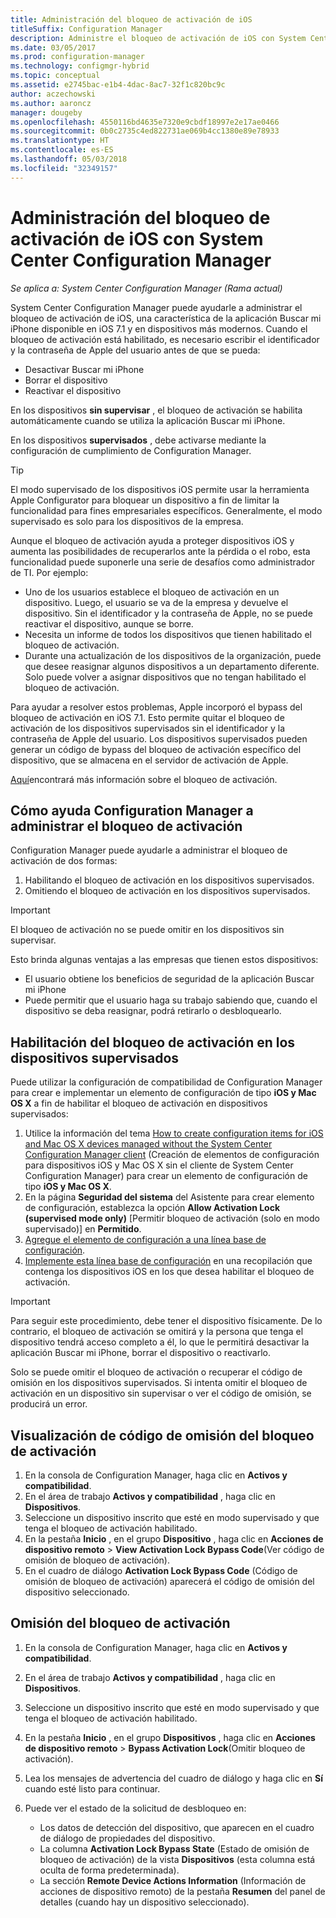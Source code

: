 ```yaml
---
title: Administración del bloqueo de activación de iOS
titleSuffix: Configuration Manager
description: Administre el bloqueo de activación de iOS con System Center Configuration Manager.
ms.date: 03/05/2017
ms.prod: configuration-manager
ms.technology: configmgr-hybrid
ms.topic: conceptual
ms.assetid: e2745bac-e1b4-4dac-8ac7-32f1c820bc9c
author: aczechowski
ms.author: aaroncz
manager: dougeby
ms.openlocfilehash: 4550116bd4635e7320e9cbdf18997e2e17ae0466
ms.sourcegitcommit: 0b0c2735c4ed822731ae069b4cc1380e89e78933
ms.translationtype: HT
ms.contentlocale: es-ES
ms.lasthandoff: 05/03/2018
ms.locfileid: "32349157"
---
```

# <a name="manage-ios-activation-lock-with-system-center-configuration-manager"></a>Administración del bloqueo de activación de iOS con System Center Configuration Manager

*Se aplica a: System Center Configuration Manager (Rama actual)*


System Center Configuration Manager puede ayudarle a administrar el bloqueo de activación de iOS, una característica de la aplicación Buscar mi iPhone disponible en iOS 7.1 y en dispositivos más modernos. Cuando el bloqueo de activación está habilitado, es necesario escribir el identificador y la contraseña de Apple del usuario antes de que se pueda:

- Desactivar Buscar mi iPhone
- Borrar el dispositivo
- Reactivar el dispositivo

En los dispositivos **sin supervisar** , el bloqueo de activación se habilita automáticamente cuando se utiliza la aplicación Buscar mi iPhone.

En los dispositivos **supervisados** , debe activarse mediante la configuración de cumplimiento de Configuration Manager.

> [!TIP]
> El modo supervisado de los dispositivos iOS permite usar la herramienta Apple Configurator para bloquear un dispositivo a fin de limitar la funcionalidad para fines empresariales específicos. Generalmente, el modo supervisado es solo para los dispositivos de la empresa.

Aunque el bloqueo de activación ayuda a proteger dispositivos iOS y aumenta las posibilidades de recuperarlos ante la pérdida o el robo, esta funcionalidad puede suponerle una serie de desafíos como administrador de TI. Por ejemplo:

- Uno de los usuarios establece el bloqueo de activación en un dispositivo. Luego, el usuario se va de la empresa y devuelve el dispositivo. Sin el identificador y la contraseña de Apple, no se puede reactivar el dispositivo, aunque se borre.
- Necesita un informe de todos los dispositivos que tienen habilitado el bloqueo de activación.
- Durante una actualización de los dispositivos de la organización, puede que desee reasignar algunos dispositivos a un departamento diferente. Solo puede volver a asignar dispositivos que no tengan habilitado el bloqueo de activación.


Para ayudar a resolver estos problemas, Apple incorporó el bypass del bloqueo de activación en iOS 7.1. Esto permite quitar el bloqueo de activación de los dispositivos supervisados sin el identificador y la contraseña de Apple del usuario. Los dispositivos supervisados pueden generar un código de bypass del bloqueo de activación específico del dispositivo, que se almacena en el servidor de activación de Apple.

[Aquí](https://support.apple.com/HT201365)encontrará más información sobre el bloqueo de activación.

## <a name="how-configuration-manager-helps-you-manage-activation-lock"></a>Cómo ayuda Configuration Manager a administrar el bloqueo de activación

Configuration Manager puede ayudarle a administrar el bloqueo de activación de dos formas:

1. Habilitando el bloqueo de activación en los dispositivos supervisados.
2. Omitiendo el bloqueo de activación en los dispositivos supervisados.

> [!IMPORTANT]
> El bloqueo de activación no se puede omitir en los dispositivos sin supervisar.

Esto brinda algunas ventajas a las empresas que tienen estos dispositivos:



- El usuario obtiene los beneficios de seguridad de la aplicación Buscar mi iPhone
- Puede permitir que el usuario haga su trabajo sabiendo que, cuando el dispositivo se deba reasignar, podrá retirarlo o desbloquearlo.


## <a name="enable-activation-lock-on-supervised-devices"></a>Habilitación del bloqueo de activación en los dispositivos supervisados

Puede utilizar la configuración de compatibilidad de Configuration Manager para crear e implementar un elemento de configuración de tipo **iOS y Mac OS X** a fin de habilitar el bloqueo de activación en dispositivos supervisados:

1. Utilice la información del tema [How to create configuration items for iOS and Mac OS X devices managed without the System Center Configuration Manager client](/sccm/compliance/deploy-use/create-configuration-items-for-ios-and-mac-os-x-devices-managed-without-the-client) (Creación de elementos de configuración para dispositivos iOS y Mac OS X sin el cliente de System Center Configuration Manager) para crear un elemento de configuración de tipo **iOS y Mac OS X**.
2. En la página **Seguridad del sistema** del Asistente para crear elemento de configuración, establezca la opción **Allow Activation Lock (supervised mode only)** [Permitir bloqueo de activación (solo en modo supervisado)] en **Permitido**.
3. [Agregue el elemento de configuración a una línea base de configuración](/sccm/compliance/deploy-use/create-configuration-baselines).
4. [Implemente esta línea base de configuración](/sccm/compliance/deploy-use/deploy-configuration-baselines) en una recopilación que contenga los dispositivos iOS en los que desea habilitar el bloqueo de activación.

> [!IMPORTANT]
> Para seguir este procedimiento, debe tener el dispositivo físicamente. De lo contrario, el bloqueo de activación se omitirá y la persona que tenga el dispositivo tendrá acceso completo a él, lo que le permitirá desactivar la aplicación Buscar mi iPhone, borrar el dispositivo o reactivarlo.

Solo se puede omitir el bloqueo de activación o recuperar el código de omisión en los dispositivos supervisados. Si intenta omitir el bloqueo de activación en un dispositivo sin supervisar o ver el código de omisión, se producirá un error.



## <a name="view-the-activation-lock-bypass-code"></a>Visualización de código de omisión del bloqueo de activación

1. En la consola de Configuration Manager, haga clic en **Activos y compatibilidad**.
2. En el área de trabajo **Activos y compatibilidad** , haga clic en **Dispositivos**.
3. Seleccione un dispositivo inscrito que esté en modo supervisado y que tenga el bloqueo de activación habilitado.
4. En la pestaña **Inicio** , en el grupo **Dispositivo** , haga clic en **Acciones de dispositivo remoto** > **View Activation Lock Bypass Code**(Ver código de omisión de bloqueo de activación).
5. En el cuadro de diálogo **Activation Lock Bypass Code** (Código de omisión de bloqueo de activación) aparecerá el código de omisión del dispositivo seleccionado.

## <a name="bypass-activation-lock"></a>Omisión del bloqueo de activación

1. En la consola de Configuration Manager, haga clic en **Activos y compatibilidad**.
2. En el área de trabajo **Activos y compatibilidad** , haga clic en **Dispositivos**.
3. Seleccione un dispositivo inscrito que esté en modo supervisado y que tenga el bloqueo de activación habilitado.
3. En la pestaña **Inicio** , en el grupo **Dispositivos** , haga clic en **Acciones de dispositivo remoto** > **Bypass Activation Lock**(Omitir bloqueo de activación).
5. Lea los mensajes de advertencia del cuadro de diálogo y haga clic en **Sí** cuando esté listo para continuar.
6. Puede ver el estado de la solicitud de desbloqueo en:

    - Los datos de detección del dispositivo, que aparecen en el cuadro de diálogo de propiedades del dispositivo.
    - La columna **Activation Lock Bypass State** (Estado de omisión de bloqueo de activación) de la vista **Dispositivos** (esta columna está oculta de forma predeterminada).
    - La sección **Remote Device Actions Information** (Información de acciones de dispositivo remoto) de la pestaña **Resumen** del panel de detalles (cuando hay un dispositivo seleccionado).
